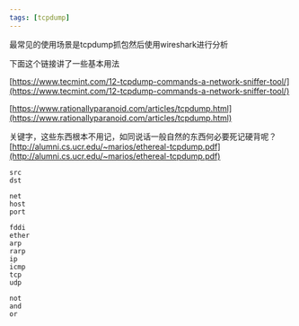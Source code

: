 ```yaml
---
tags: [tcpdump]
---
```


最常见的使用场景是tcpdump抓包然后使用wireshark进行分析

下面这个链接讲了一些基本用法

[https://www.tecmint.com/12-tcpdump-commands-a-network-sniffer-tool/](https://www.tecmint.com/12-tcpdump-commands-a-network-sniffer-tool/)

[https://www.rationallyparanoid.com/articles/tcpdump.html](https://www.rationallyparanoid.com/articles/tcpdump.html)

关键字，这些东西根本不用记，如同说话一般自然的东西何必要死记硬背呢？
[http://alumni.cs.ucr.edu/~marios/ethereal-tcpdump.pdf](http://alumni.cs.ucr.edu/~marios/ethereal-tcpdump.pdf)

```
src
dst

net
host
port

fddi
ether
arp
rarp
ip
icmp
tcp
udp

not
and
or

```
